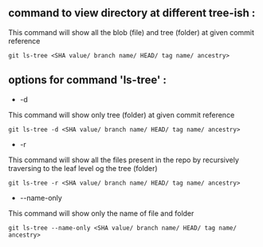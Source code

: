 ## command to view directory at different tree-ish :

This command will show all the blob (file) and tree (folder) at given commit reference

```
git ls-tree <SHA value/ branch name/ HEAD/ tag name/ ancestry>
```

## options for command 'ls-tree' :

- -d 

This command will show only tree (folder) at given commit reference

```
git ls-tree -d <SHA value/ branch name/ HEAD/ tag name/ ancestry>
```

- -r

This command will show all the files present in the repo by recursively traversing to the leaf level og the tree (folder)

```
git ls-tree -r <SHA value/ branch name/ HEAD/ tag name/ ancestry>
```

- --name-only

This command will show only the name of file and folder

```
git ls-tree --name-only <SHA value/ branch name/ HEAD/ tag name/ ancestry>
```

